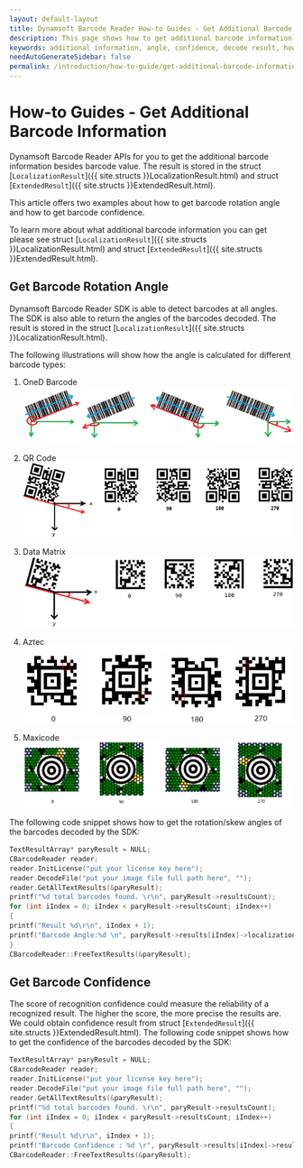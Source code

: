 ```yaml
---
layout: default-layout
title: Dynamsoft Barcode Reader How-to Guides - Get Additional Barcode Information
description: This page shows how to get additional barcode information.
keywords: additional information, angle, confidence, decode result, how-to guides
needAutoGenerateSidebar: false
permalink: /introduction/how-to-guide/get-additional-barcode-information.html
---
```



# How-to Guides - Get Additional Barcode Information    

Dynamsoft Barcode Reader APIs for you to get the additional barcode information besides barcode value. The result is stored in the struct [`LocalizationResult`]({{ site.structs }}LocalizationResult.html) and struct [`ExtendedResult`]({{ site.structs }}ExtendedResult.html).    


This article offers two examples about how to get barcode rotation angle and how to get barcode confidence.     


To learn more about what additional barcode information you can get please see struct [`LocalizationResult`]({{ site.structs }}LocalizationResult.html) and struct [`ExtendedResult`]({{ site.structs }}ExtendedResult.html).    


## Get Barcode Rotation Angle    

Dynamsoft Barcode Reader SDK is able to detect barcodes at all angles. The SDK is also able to return the angles of the barcodes decoded. The result is stored in the struct [`LocalizationResult`]({{ site.structs }}LocalizationResult.html).    

The following illustrations will show how the angle is calculated for different barcode types:    

1. OneD Barcode    
    ![OneD Barcode Rotation Angle][1]    
    
2. QR Code    
    ![QR Code Rotation Angle][2]     

3. Data Matrix   
    ![Data Matrix Rotation Angle][3]     

4. Aztec   
    ![Aztec Rotation Angle][4]    

5. Maxicode   
    ![Maxicode Rotation Angle][5]   



The following code snippet shows how to get the rotation/skew angles of the barcodes decoded by the SDK:    
```cpp
TextResultArray* paryResult = NULL;
CBarcodeReader reader;
reader.InitLicense("put your license key here");
reader.DecodeFile("put your image file full path here", "");
reader.GetAllTextResults(&paryResult);
printf("%d total barcodes found. \r\n", paryResult->resultsCount);
for (int iIndex = 0; iIndex < paryResult->resultsCount; iIndex++)
{
printf("Result %d\r\n", iIndex + 1);
printf("Barcode Angle:%d \n", paryResult->results[iIndex]->localizationResult->angle);
}
CBarcodeReader::FreeTextResults(&paryResult);
```
    



## Get Barcode Confidence    

The score of recognition confidence could measure the reliability of a recognized result. The higher the score, the more precise the results are. We could obtain confidence result from struct [`ExtendedResult`]({{ site.structs }}ExtendedResult.html). The following code snippet shows how to get the confidence of the barcodes decoded by the SDK:    


```cpp
TextResultArray* paryResult = NULL;
CBarcodeReader reader;
reader.InitLicense("put your license key here");
reader.DecodeFile("put your image file full path here", "");
reader.GetAllTextResults(&paryResult);
printf("%d total barcodes found. \r\n", paryResult->resultsCount);
for (int iIndex = 0; iIndex < paryResult->resultsCount; iIndex++)
{
printf("Result %d\r\n", iIndex + 1);
printf("Barcode Confidence : %d \r", paryResult->results[iIndex]->results[0]->confidence);
CBarcodeReader::FreeTextResults(&paryResult);
```



[1]: assets/get-additional-barcode-information/1d-angle.png

[2]: assets/get-additional-barcode-information/qr-angle.png

[3]: assets/get-additional-barcode-information/dm-angle.png

[4]: assets/get-additional-barcode-information/aztec-angle.png

[5]: assets/get-additional-barcode-information/maxicode-angle.png
